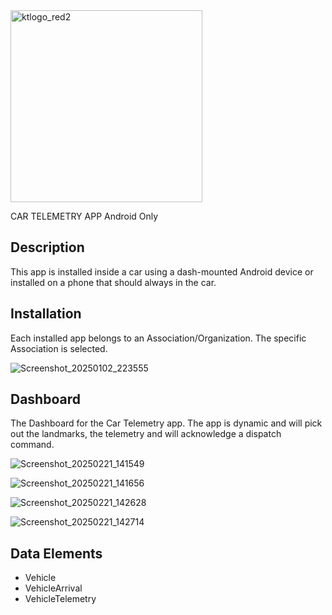 
<img width="307" alt="ktlogo_red2" src="https://github.com/user-attachments/assets/7763f3c8-855c-4e49-8263-2f3ab4e314e0" />

CAR TELEMETRY APP
Android Only

## Description
This app is installed inside a car using a dash-mounted Android device or installed on a phone that should always in the car.

## Installation
Each installed app belongs to an Association/Organization. The specific Association is selected.

![Screenshot_20250102_223555](https://github.com/user-attachments/assets/06ec4e00-cfbd-465f-9cec-5721f765461f)

## Dashboard
The Dashboard for the Car Telemetry app. The app is dynamic and will pick out the landmarks, the telemetry and will acknowledge a dispatch command.

![Screenshot_20250221_141549](https://github.com/user-attachments/assets/633790aa-b0d0-404e-becb-3c52a4fa644c)

![Screenshot_20250221_141656](https://github.com/user-attachments/assets/8295fe37-be5f-4d52-96cd-d14ca4c60e86)

![Screenshot_20250221_142628](https://github.com/user-attachments/assets/11ebc69b-f89e-466c-bea9-ea495973a47f)

![Screenshot_20250221_142714](https://github.com/user-attachments/assets/61b32247-b8b3-4104-b755-e987bd6311ad)


## Data Elements

- Vehicle
- VehicleArrival
- VehicleTelemetry
